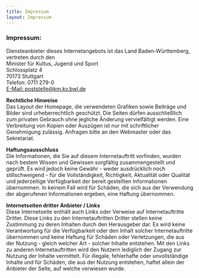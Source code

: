 ```yaml
---
title: Impressum
layout: Impressum
---
```



<h3>
  <i class="fa fa-pencil-square-o">
  </i>
  Impressum:
</h3>
<p>
  Diensteanbieter dieses Internetangebots ist das Land Baden-Württemberg, vertreten durch den
  <br>
  Minister für Kultus, Jugend und Sport
  <br>
  Schlossplatz 4
  <br>
  70173 Stuttgart
  <br>
  <i class="fa fa-phone">
  </i>
  Telefon: 0711 279-0
  <br>
  <a href="mailto:poststelle@km.kv.bwl.de">
    <i class="fa fa-envelope">
    </i>
    E-Mail: poststelle@km.kv.bwl.de
  </a>
</p>
<p>
  <b>
    Rechtliche Hinweise
  </b>
  <br>
  Das Layout der Homepage, die verwendeten Grafiken sowie Beiträge und Bilder sind urheberrechtlich geschützt. Die Seiten dürfen ausschließlich zum privaten Gebrauch ohne jegliche Änderung vervielfältigt werden. Eine Verbreitung von Kopien oder Auszügen ist nur mit schriftlicher Genehmigung zulässig. Anfragen bitte an den Webmaster oder das Sekretariat.
</p>
<p>
  <b>
    Haftungsausschluss
  </b>
  <br>
  Die Informationen, die Sie auf diesem Internetauftritt vorfinden, wurden nach bestem Wissen und Gewissen sorgfältig zusammengestellt und geprüft. Es wird jedoch keine Gewähr - weder ausdrücklich noch stillschweigend - für die Vollständigkeit, Richtigkeit, Aktualität oder Qualität und jederzeitige Verfügbarkeit der bereit gestellten Informationen übernommen. In keinem Fall wird für Schäden, die sich aus der Verwendung der abgerufenen Informationen ergeben, eine Haftung übernommen.
</o>
<p>
  <b>
    Internetseiten dritter Anbieter / Links
  </b>
  <br>
  Diese Internetseite enthält auch Links oder Verweise auf Internetauftritte Dritter. Diese Links zu den Internetauftritten Dritter stellen keine Zustimmung zu deren Inhalten durch den Herausgeber dar. Es wird keine Verantwortung für die Verfügbarkeit oder den Inhalt solcher Internetauftritte übernommen und keine Haftung für Schäden oder Verletzungen, die aus der Nutzung - gleich welcher Art - solcher Inhalte entstehen. Mit den Links zu anderen Internetauftritten wird den Nutzern lediglich der Zugang zur Nutzung der Inhalte vermittelt. Für illegale, fehlerhafte oder unvollständige Inhalte und für Schäden, die aus der Nutzung entstehen, haftet allein der Anbieter der Seite, auf welche verwiesen wurde.
</p>
